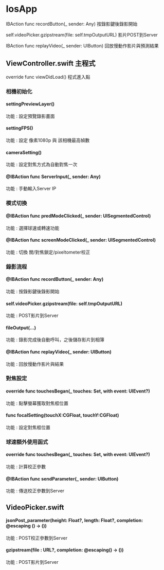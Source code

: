 # IosApp
IBAction func recordButton(_ sender: Any)            按錄影鍵後錄影開始

self.videoPicker.gzipstream(file: self.tmpOutputURL) 影片POST到Server

IBAction func replayVideo(_ sender: UIButton)        回放慢動作影片與預測結果

## ViewController.swift 主程式
override func viewDidLoad() 程式進入點

### 相機初始化 
#### settingPreviewLayer()
功能 : 設定預覽錄影畫面

#### settingFPS()
功能 : 設定 像素1080p 與 該相機最高幀數

#### cameraSetting()
功能 : 設定對焦方式為自動對焦一次

#### @IBAction func ServerInput(_ sender: Any)
功能 : 手動輸入Server IP


### 模式切換
#### @IBAction func predModeClicked(_ sender: UISegmentedControl) 
功能 : 選擇球速或轉速功能 

#### @IBAction func screenModeClicked(_ sender: UISegmentedControl) 
功能 : 切換 關/對焦鎖定/pixeltometer校正

### 錄影流程

#### @IBAction func recordButton(_ sender: Any)  
功能 : 按錄影鍵後錄影開始

#### self.videoPicker.gzipstream(file: self.tmpOutputURL)
功能 : POST影片到Server

#### fileOutput(...)
功能 : 錄影完成後自動呼叫，之後儲存影片到相簿

#### @IBAction func replayVideo(_ sender: UIButton)
功能 : 回放慢動作影片與結果

### 對焦設定

#### override func touchesBegan(_ touches: Set<UITouch>, with event: UIEvent?)
功能 : 點擊螢幕獲取對焦框位置
  
#### func focalSetting(touchX:CGFloat, touchY:CGFloat)
功能 : 設定對焦框位置
  
### 球速額外使用函式
  
#### override func touchesBegan(_ touches: Set<UITouch>, with event: UIEvent?)
功能 : 計算校正參數
  
#### @IBAction func sendParameter(_ sender: UIButton) 
功能 : 傳送校正參數到Server
  
## VideoPicker.swift

#### jsonPost_parameter(height: Float?, length: Float?, completion: @escaping () -> ())
功能 : POST校正參數到Server
  
#### gzipstream(file : URL?, completion: @escaping() -> ())
功能 : POST影片到Server  

